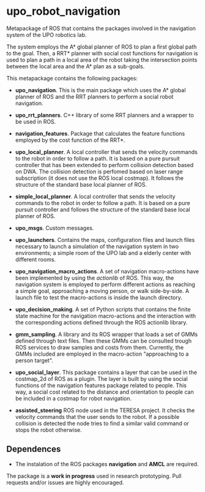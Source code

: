 # upo_robot_navigation
Metapackage of ROS that contains the packages involved in the navigation system of the UPO robotics lab.

The system employs the A* global planner of ROS to plan a first global path to the goal. Then, a RRT* planner with social cost functions for navigation is used to plan a path in a local area of the robot taking the intersection points between the local area and the A* plan as a sub-goals. 

This metapackage contains the following packages:
 
* **upo_navigation**. This is the main package which uses the A* global planner of ROS and the RRT planners to perform a social robot navigation.

* **upo_rrt_planners**. C++ library of some RRT planners and a wrapper to be used in ROS.

* **navigation_features**. Package that calculates the feature functions employed by the cost function of the RRT*.

* **upo_local_planner**. A local controller that sends the velocity commands to the robot in order to follow a path. It is based on a pure pursuit controller that has been extended to perform collision detection based on DWA. The collision detection is perfomed based on laser range subscription (it does not use the ROS local costmap). It follows the structure of the standard base local planner of ROS.

* **simple_local_planner**. A local controller that sends the velocity commands to the robot in order to follow a path. It is based on a pure pursuit controller and follows the structure of the standard base local planner of ROS.

* **upo_msgs**. Custom messages.

* **upo_launchers**. Contains the maps, configuration files and launch files necessary to launch a simulation of the navigation system in two environments; a simple room of the UPO lab and a elderly center with different rooms.

* **upo_navigation_macro_actions**. A set of navigation macro-actions have been implemented by using the *actionlib* of ROS. This way, the navigation system is employed to perform different actions as reaching a simple goal, approaching a moving person, or walk side-by-side. A launch file to test the macro-actions is inside the launch directory.

* **upo_decision_making**. A set of Python scripts that contains the finite state machine for the navigation macro-actions and the interaction with the corresponding actions defined through the ROS actionlib library.

* **gmm_sampling**. A library and its ROS wrapper that loads a set of GMMs defined through text files. Then these GMMs can be consulted trough ROS services to draw samples and costs from them.
Currently, the GMMs included are employed in the macro-action "approaching to a person target".

* **upo_social_layer**. This package contains a layer that can be used in the costmap_2d of ROS as a plugin. The layer is built by using the social functions of the navigation features package related to people. This way, a social cost related to the distance and orientation to people can be included in a costmap for robot navigation.

* **assisted_steering** ROS node used in the TERESA project. It checks the velocity commands that the user sends to the robot. If a possible collision is detected the node tries to find a similar valid command or stops the robot otherwise. 

## Dependences

* The instalation of the ROS packages **navigation** and **AMCL** are required.

The package is a **work in progress** used in research prototyping. Pull requests and/or issues are highly encouraged.


